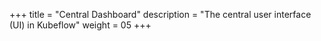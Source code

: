 +++
title = "Central Dashboard"
description = "The central user interface (UI) in Kubeflow"
weight = 05
+++
